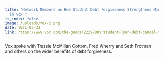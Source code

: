 ```yaml
---
title: "Network Members on How Student Debt Forgiveness Strengthens Middle Class
  in Vox "
is_index: false
image: /uploads/vox-2.png
date: 2021-03-31
link: https://www.vox.com/the-goods/22297809/student-loan-debt-cancel-forgiveness-middle-class
---
```

Vox spoke with Tressie McMillan Cottom, Fred Wherry and Seth Frotman and others on the wider benefits of debt forgiveness.